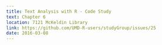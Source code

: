 ```yaml
---
title: Text Analysis with R - Code Study
text: Chapter 6
location: 7121 McKeldin Library 
link: https://github.com/UMD-R-users/studyGroup/issues/25
date: 2016-03-08
---
```

